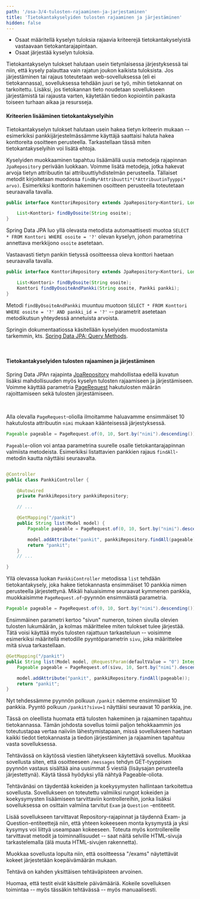 ```yaml
---
path: '/osa-3/4-tulosten-rajaaminen-ja-jarjestaminen'
title: 'Tietokantakyselyiden tulosten rajaaminen ja järjestäminen'
hidden: false
---
```


<text-box variant='learningObjectives' name='Oppimistavoitteet'>

- Osaat määritellä kyselyn tuloksia rajaavia kriteerejä tietokantakyselyistä vastaavaan tietokantarajapintaan.
- Osaat järjestää kyselyn tuloksia.

</text-box>


Tietokantakyselyn tulokset halutaan usein tietynlaisessa järjestyksessä tai niin, että kysely palauttaa vain rajatun joukon kaikista tuloksista. Jos järjestäminen tai rajaus toteutetaan web-sovelluksessa (eli ei tietokannassa), sovelluksessa tehdään juuri se työ, mihin tietokannat on tarkoitettu. Lisäksi, jos tietokannan tieto noudetaan sovellukseen järjestämistä tai rajausta varten, käytetään tiedon kopiointiin paikasta toiseen turhaan aikaa ja resursseja.


#### Kriteerien lisääminen tietokantakyselyihin

Tietokantakyselyn tulokset halutaan usein hakea tietyn kriteerin mukaan -- esimerkiksi pankkijärjestelmässämme käyttäjä saattaisi haluta hakea konttoreita osoitteen perusteella. Tarkastellaan tässä miten tietokantakyselyihin voi lisätä ehtoja.


Kyselyiden muokkaaminen tapahtuu lisäämällä uusia metodeja rajapinnan `JpaRepository` perivään luokkaan. Voimme lisätä metodeja, jotka hakevat arvoja tietyn attribuutin tai attribuuttiyhdistelmän perusteella. Tällaiset metodit kirjoitetaan muodossa `findBy*Attribuutti*(*AttribuutinTyyppi* arvo)`. Esimerkiksi konttorin hakeminen osoitteen perusteella toteutetaan seuraavalla tavalla.

```java
public interface KonttoriRepository extends JpaRepository<Konttori, Long> {

    List<Konttori> findByOsoite(String osoite);
}
```

Spring Data JPA luo yllä olevasta metodista automaattisesti muotoa `SELECT * FROM Konttori WHERE osoite = '?'` olevan kyselyn, johon parametrina annettava merkkijono `osoite` asetetaan.

Vastaavasti tietyn pankin tietyssä osoitteessa oleva konttori haetaan seuraavalla tavalla.

```java
public interface KonttoriRepository extends JpaRepository<Konttori, Long> {

    List<Konttori> findByOsoite(String osoite);
    Konttori findByOsoiteAndPankki(String osoite, Pankki pankki);
}
```

Metodi `findByOsoiteAndPankki` muuntuu muotoon `SELECT * FROM Konttori WHERE osoite = '?' AND pankki_id = '?'` -- parametrit asetetaan metodikutsun yhteydessä annetuista arvoista.

Springin dokumentaatiossa käsitellään kyselyiden muodostamista tarkemmin, kts. <a href="https://docs.spring.io/spring-data/jpa/docs/current/reference/html/#jpa.query-methods" target="_blank">Spring Data JPA: Query Methods</a>.

</br>

<quiz id="2353f1d0-e627-5919-a8bd-374ea42ffa21"></quiz>


#### Tietokantakyselyiden tulosten rajaaminen ja järjestäminen


Spring Data JPAn rajapinta <a href="http://docs.spring.io/spring-data/jpa/docs/current/api/org/springframework/data/jpa/repository/JpaRepository.html" target="_blank">JpaRepository</a> mahdollistaa edellä kuvatun lisäksi mahdollisuuden myös kyselyn tulosten rajaamiseen ja järjestämiseen. Voimme käyttää parametria <a href="http://docs.spring.io/spring-data/commons/docs/current/api/org/springframework/data/domain/PageRequest.html" target="_blank">PageRequest</a> hakutulosten määrän rajoittamiseen sekä tulosten järjestämiseen.

<br/>

Alla olevalla `PageRequest`-oliolla ilmoitamme haluavamme ensimmäiset 10 hakutulosta attribuutin `nimi` mukaan käänteisessä järjestyksessä.

```java
Pageable pageable = PageRequest.of(0, 10, Sort.by("nimi").descending());
```

`Pageable`-olion voi antaa parametrina suurelle osalle tietokantarajapinnan valmiista metodeista. Esimerkiksi listattavien pankkien rajaus `findAll`-metodin kautta näyttäisi seuraavalta.

```java

@Controller
public class PankkiController {

    @Autowired
    private PankkiRepository pankkiRepository;

    // ...

    @GetMapping("/pankit")
    public String list(Model model) {
        Pageable pageable = PageRequest.of(0, 10, Sort.by("nimi").descending());

        model.addAttribute("pankit", pankkiRepository.findAll(pageable));
        return "pankit";
    }
    // ...

}
```

Yllä olevassa luokan `PankkiController` metodissa `list` tehdään tietokantakysely, joka hakee tietokannasta ensimmäiset 10 pankkia nimen perusteella järjestettynä. Mikäli haluaisimme seuraavat kymmenen pankkia, muokkaisimme `PageRequest.of`-pyynnön ensimmäistä parametria.

```java
Pageable pageable = PageRequest.of(0, 10, Sort.by("nimi").descending());
```

Ensimmäinen parametri kertoo "sivun" numeron, toinen sivulla olevien tulosten lukumäärän, ja kolmas määrittelee miten tulokset tulee järjestää. Tätä voisi käyttää myös tulosten rajattuun tarkasteluun -- voisimme esimerkiksi määritellä metodille pyyntöparametrin `sivu`, joka määrittelee mitä sivua tarkastellaan.

```java
@GetMapping("/pankit")
public String list(Model model, @RequestParam(defaultValue = "0") Integer sivu) {
    Pageable pageable = PageRequest.of(sivu, 10, Sort.by("nimi").descending());

    model.addAttribute("pankit", pankkiRepository.findAll(pageable));
    return "pankit";
}
```

Nyt tehdessämme pyynnön polkuun `/pankit` näemme ensimmäiset 10 pankkia. Pyyntö polkuun `/pankit?sivu=1` näyttäisi seuraavat 10 pankkia, jne.

Tässä on oleellista huomata että tulosten hakeminen ja rajaaminen tapahtuu tietokannassa. Tämän johdosta sovellus toimii paljon tehokkaammin jos toteutustapaa vertaa naiiviin lähestymistapaan, missä sovellukseen haetaan kaikki tiedot tietokannasta ja tiedon järjestäminen ja rajaaminen tapahtuu vasta sovelluksessa.


<programming-exercise name='Last Messages' tmcname='osa03-Osa03_06.LastMessages'>

Tehtävässä on käytössä viestien lähetykseen käytettävä sovellus. Muokkaa sovellusta siten, että osoitteeseen `/messages` tehdyn GET-tyyppisen pyynnön vastaus sisältää aina uusimmat 5 viestiä (lisäysajan perusteella järjestettynä). Käytä tässä hyödyksi yllä nähtyä Pageable-oliota.

</programming-exercise>


<programming-exercise name='Exams and Questions (2 osaa)'  tmcname='osa03-Osa03_07.ExamsAndQuestions'>

Tehtävänäsi on täydentää kokeiden ja koekysymysten hallintaan tarkoitettua sovellusta. Sovellukseen on toteutettu valmiiksi rungot kokeiden ja koekysymysten lisäämiseen tarvittaviin kontrollereihin, jonka lisäksi sovelluksessa on osittain valmiina tarvitut `Exam` ja `Question` -entiteetit.


Lisää sovellukseen tarvittavat Repository-rajapinnat ja täydennä Exam- ja Question-entiteettejä niin, että yhteen kokeeseen monta kysymystä ja yksi kysymys voi liittyä useampaan kokeeseen. Toteuta myös kontrollereille tarvittavat metodit ja toiminnallisuudet -- saat näitä selville HTML-sivuja tarkastelemalla (älä muuta HTML-sivujen rakennetta).

Muokkaa sovellusta lopulta niin, että osoitteessa "/exams" näytettävät kokeet järjestetään koepäivämäärän mukaan.

Tehtävä on kahden yksittäisen tehtäväpisteen arvoinen.

Huomaa, että testit eivät käsittele päivämääriä. Kokeile sovelluksen toimintaa -- myös tässäkin tehtävässä -- myös manuaalisesti.

</programming-exercise>
